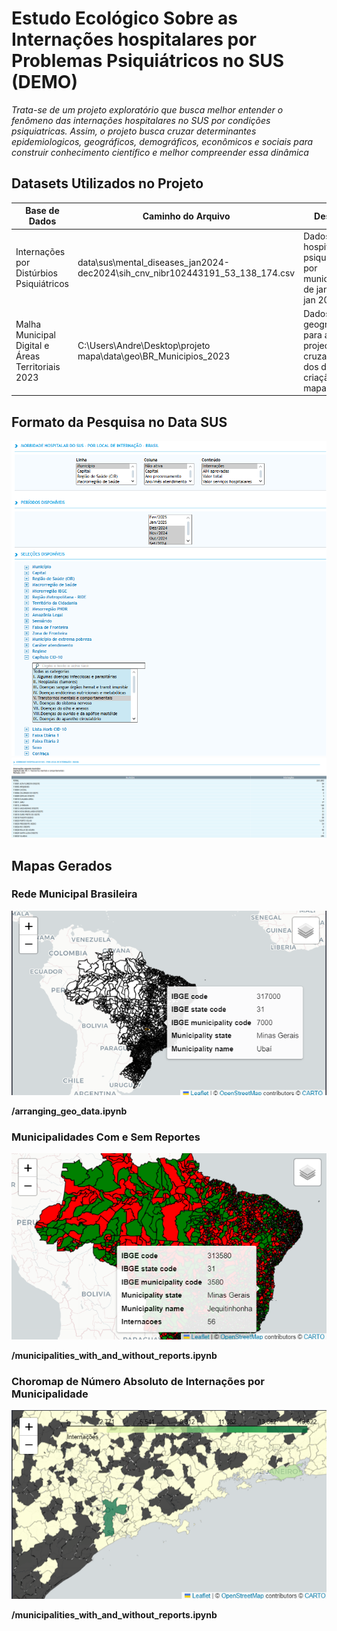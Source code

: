 # Estudo Ecológico Sobre as Internações hospitalares por Problemas Psiquiátricos no SUS (DEMO)

*Trata-se de um projeto exploratório que busca melhor entender o fenômeno das internações hospitalares no SUS por condições psiquiatricas. Assim, o projeto busca cruzar determinantes epidemiologicos, geográficos, demográficos, econômicos e sociais para construir conhecimento científico e melhor compreender essa dinâmica*

## Datasets Utilizados no Projeto
| Base de Dados | Caminho do Arquivo | Descrição | Fonte |
|---|---|---|---|
| Internações por Distúrbios Psiquiátricos | data\sus\mental_diseases_jan2024-dec2024\sih_cnv_nibr102443191_53_138_174.csv | Dados sobre hospitalizações psiquiátricas por municipalidade de jan 2024 à jan 2025 | [DATA SUS](http://tabnet.datasus.gov.br/cgi/tabcgi.exe?sih/cnv/nibr.def) |
| Malha Municipal Digital e Áreas Territoriais 2023 | C:\Users\Andre\Desktop\projeto mapa\data\geo\BR_Municipios_2023 | Dados geográficos para a projeção, cruzamento dos dados e criação de mapas | [IBGE](https://www.ibge.gov.br/geociencias/organizacao-do-territorio/malhas-territoriais/15774-malhas.html) |

## Formato da Pesquisa no Data SUS
![Screen](data/sus/mental_diseases_jan2024-dec2024/data_sus_search_params1.png)
![Screen](data\sus/mental_diseases_jan2024-dec2024/data_sus_search_params2.png)



## Mapas Gerados

### Rede Municipal Brasileira
![Screen](/images/all_municipalities.png "Rede Municipal Brasileira")

**/arranging_geo_data.ipynb**
### Municipalidades Com e Sem Reportes
![Screen](/images/municipalities_with_and_without_reports.png "Municipalities with and without reports")

**/municipalities_with_and_without_reports.ipynb**
### Choromap de Número Absoluto de Internações por Municipalidade
![Screen](/images/hospitalizations_choromap.png "Choromap das Internações Psiquiatricas")

**/municipalities_with_and_without_reports.ipynb**